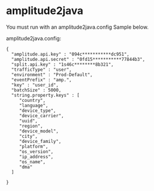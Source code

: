 # amplitude2java

You must run with an amplitude2java.config
Sample below.

amplitude2java.config:
```
{
  "amplitude.api.key" : "094c***********dc951",
  "amplitude.api.secret" : "0fd15***********77844b3",
  "split.api.key" : "1s46c********8b321",
  "trafficType" : "user",
  "environment" : "Prod-Default",
  "eventPrefix" : "amp.",
  "key" : "user_id",
  "batchSize" : 5000,
  "string.property.keys" : [
  	 "country", 
  	 "language", 
  	 "device_type", 
  	 "device_carrier", 
  	 "uuid",
	 "region", 
	 "device_model", 
	 "city", 
	 "device_family", 
	 "platform", 
	 "os_version",
	 "ip_address", 
	 "os_name", 
	 "dma"
  ]
  
}
```
